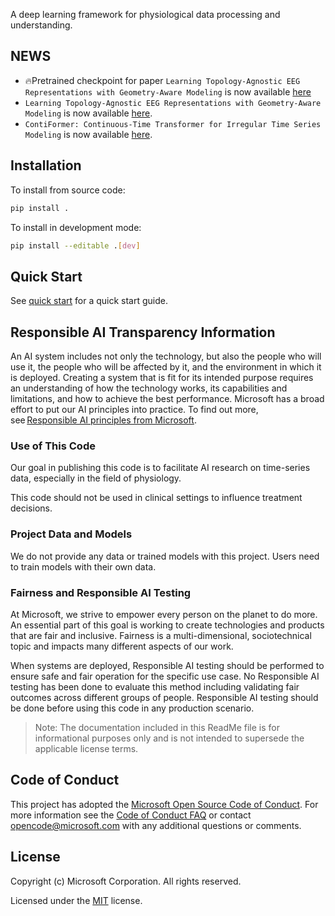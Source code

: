 A deep learning framework for physiological data processing and understanding.

## NEWS

- 🔥Pretrained checkpoint for paper `Learning Topology-Agnostic EEG Representations with Geometry-Aware Modeling` is now available [here](https://seqml.github.io/MMM/)
- `Learning Topology-Agnostic EEG Representations with Geometry-Aware Modeling` is now available [here](docs/MMM.md).
- `ContiFormer: Continuous-Time Transformer for Irregular Time Series Modeling` is now available [here](docs/contiformer.md).

## Installation

To install from source code:
```bash
pip install .
```

To install in development mode:
```bash
pip install --editable .[dev]
```

## Quick Start

See [quick start](docs/quick-start.md) for a quick start guide.


## Responsible AI Transparency Information

An AI system includes not only the technology, but also the people who will use it, the people who will be affected by it, and the environment in which it is deployed. Creating a system that is fit for its intended purpose requires an understanding of how the technology works, its capabilities and limitations, and how to achieve the best performance. Microsoft has a broad effort to put our AI principles into practice. To find out more, see [Responsible AI principles from Microsoft](https://www.microsoft.com/en-us/ai/responsible-ai). 

### Use of This Code

Our goal in publishing this code is to facilitate AI research on time-series data, especially in the field of physiology.

This code should not be used in clinical settings to influence treatment decisions. 

### Project Data and Models

We do not provide any data or trained models with this project. Users need to train models with their own data.

### Fairness and Responsible AI Testing

At Microsoft, we strive to empower every person on the planet to do more. An essential part of this goal is working to create technologies and products that are fair and inclusive. Fairness is a multi-dimensional, sociotechnical topic and impacts many different aspects of our work.

When systems are deployed, Responsible AI testing should be performed to ensure safe and fair operation for the specific use case. No Responsible AI testing has been done to evaluate this method including validating fair outcomes across different groups of people. Responsible AI testing should be done before using this code in any production scenario.

> Note: The documentation included in this ReadMe file is for informational purposes only and is not intended to supersede the applicable license terms.


## Code of Conduct

This project has adopted the [Microsoft Open Source Code of Conduct](https://opensource.microsoft.com/codeofconduct/). For more information see the [Code of Conduct FAQ](https://opensource.microsoft.com/codeofconduct/faq/) or contact [opencode@microsoft.com](mailto:opencode@microsoft.com) with any additional questions or comments.


## License

Copyright (c) Microsoft Corporation. All rights reserved.

Licensed under the [MIT](LICENSE) license.
